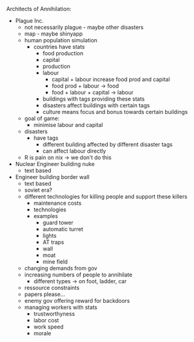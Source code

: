 Architects of Annihilation:
- Plague Inc.
	- not necessarily plague - maybe other disasters
	- map - maybe shinyapp
	- human population simulation
		- countries have stats
			- food production
			- capital
			- production
			- labour
				- capital + labour increase food prod and capital
				- food prod + labour -> food
				- food + labour + capital -> labour
			- buildings with tags providing these stats
			- disasters affect buildings with certain tags
			- culture means focus and bonus towards certain buildings
	- goal of game:
		- minimise labour and capital
	- disasters
		- have tags
			- different building affected by different disaster tags
			- can affect labour directly
	- R is pain on nix -> we don't do this
- Nuclear Engineer building nuke
	- text based
- Engineer building border wall
	- text based
	- soviet era?
	- different technologies for killing people and support these killers
		- maintenance costs
		- technologies
		- examples
			- guard tower
			- automatic turret
			- lights
			- AT traps
			- wall
			- moat
			- mine field
	- changing demands from gov
	- increasing numbers of people to annihilate
		- different types -> on foot, ladder, car
	- ressource constraints
	- papers please...
	- enemy gov offering reward for backdoors
	- managing workers with stats
		- trustworthyness
		- labor cost
		- work speed
		- morale